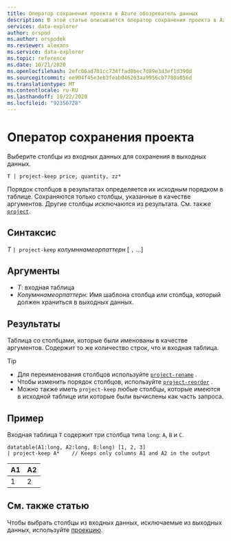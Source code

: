```yaml
---
title: Оператор сохранения проекта в Azure обозреватель данных
description: В этой статье описывается оператор сохранения проекта в Azure обозреватель данных.
services: data-explorer
author: orspod
ms.author: orspodek
ms.reviewer: alexans
ms.service: data-explorer
ms.topic: reference
ms.date: 10/21/2020
ms.openlocfilehash: 2efc06ad701cc734ffad0bec7d89e3d3ef1d390d
ms.sourcegitcommit: ee904f45e3eb3feab046263aa9956cb7780a056d
ms.translationtype: MT
ms.contentlocale: ru-RU
ms.lasthandoff: 10/22/2020
ms.locfileid: "92356728"
---
```

# <a name="project-keep-operator"></a>Оператор сохранения проекта

Выберите столбцы из входных данных для сохранения в выходных данных.

```kusto
T | project-keep price, quantity, zz*
```

Порядок столбцов в результатах определяется их исходным порядком в таблице. Сохраняются только столбцы, указанные в качестве аргументов. Другие столбцы исключаются из результата. См. также [`project`](projectoperator.md).

## <a name="syntax"></a>Синтаксис

*T* `| project-keep` *колумннамеорпаттерн* [ `,` ...]

## <a name="arguments"></a>Аргументы

* *T*: входная таблица
* *Колумннамеорпаттерн:* Имя шаблона столбца или столбца, который должен храниться в выходных данных.

## <a name="returns"></a>Результаты

Таблица со столбцами, которые были именованы в качестве аргументов. Содержит то же количество строк, что и входная таблица.

> [!TIP]
>* Для переименования столбцов используйте [`project-rename`](projectrenameoperator.md) .
>* Чтобы изменить порядок столбцов, используйте [`project-reorder`](projectreorderoperator.md) .
>* Можно также иметь `project-keep` любые столбцы, которые имеются в исходной таблице или которые были вычислены как часть запроса.

## <a name="example"></a>Пример

Входная таблица `T` содержит три столбца типа `long`: `A`, `B` и `C`.

<!-- csl: https://help.kusto.windows.net/Samples -->
```kusto
datatable(A1:long, A2:long, B:long) [1, 2, 3]
| project-keep A*    // Keeps only columns A1 and A2 in the output
```

|A1|A2|
|---|---|
|1|2|

## <a name="see-also"></a>См. также статью

Чтобы выбрать столбцы из входных данных, исключаемые из выходных данных, используйте [проекцию](projectawayoperator.md).
